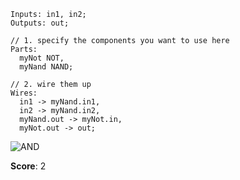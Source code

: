 ```
Inputs: in1, in2;
Outputs: out;

// 1. specify the components you want to use here
Parts:
  myNot NOT,
  myNand NAND;

// 2. wire them up
Wires:
  in1 -> myNand.in1,
  in2 -> myNand.in2,
  myNand.out -> myNot.in,
  myNot.out -> out;
```
![AND](https://gitlab.com/HeinD/MHRD/raw/master/AND/AND.png)

**Score**: 2